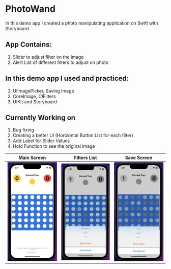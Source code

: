 # PhotoWand
In this demo app I created a photo manipulating application on Swift with Storyboard.

## App Contains:
1. Slider to adjust filter on the image
2. Alert List of different filters to adjust on photo

## In this demo app I used and practiced:
1. UIImagePicker, Saving Image
2. CoreImage, CIFilters
3. UIKit and Storyboard

## Currently Working on
1. Bug fixing
2. Creating a better UI (Horizontal Button List for each filter)
3. Add Label for Slider Values
4. Hold Function to see the original image

| Main Screen | Filters List    | Save Screen      |
| ----------- | --------------- | ---------------- |
| ![Game Screen](https://github.com/ekenozlu/DemoConnect4App/blob/main/game_screen.png "Game Screen") | ![Game Win Screen](https://github.com/ekenozlu/DemoConnect4App/blob/main/win_screen.png "Game Win Screen") | ![Game Draw Screen](https://github.com/ekenozlu/DemoConnect4App/blob/main/draw_screen.png "Timer Screen") |
